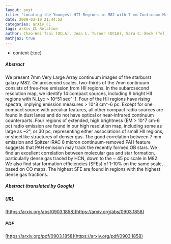 ```yaml
---
layout: post
title: "Locating the Youngest HII Regions in M82 with 7 mm Continuum Maps"
date: 2009-03-10 21:44:52
categories: arXiv_CL
tags: arXiv_CL Relation
author: Chao-Wei Tsai (UCLA), Jean L. Turner (UCLA), Sara C. Beck (Tel Aviv), David S. Meier (NMT and NRAO), Paul T. P. Ho (ASIAA and CfA)
mathjax: true
---
```


* content
{:toc}

##### Abstract
We present 7mm Very Large Array continuum images of the starburst galaxy M82. On arcsecond scales, two-thirds of the 7mm continuum consists of free-free emission from HII regions. In the subarcsecond resolution map, we identify 14 compact sources, including 9 bright HII regions with N_Lyc > 10^51 sec^-1. Four of the HII regions have rising spectra, implying emission measures > 10^8 cm^-6 pc. Except for one compact source with peculiar features, all other compact radio sources are found in dust lanes and do not have optical or near-infrared continuum counterparts. Four regions of extended, high brightness (EM > 10^7 cm-6 pc) radio emission are found in our high resolution map, including some as large as ~2", or 30 pc, representing either associations of small HII regions, or sheetlike structures of denser gas. The good correlation between 7 mm emission and Spitzer IRAC 8 micron continuum-removed PAH feature suggests that PAH emission may track the recently formed OB stars. We find an excellent correlation between molecular gas and star formation, particularly dense gas traced by HCN, down to the ~ 45 pc scale in M82. We also find star formation efficiencies (SFEs) of 1-10% on the same scale, based on CO maps. The highest SFE are found in regions with the highest dense gas fractions.

##### Abstract (translated by Google)


##### URL
[https://arxiv.org/abs/0903.1858](https://arxiv.org/abs/0903.1858)

##### PDF
[https://arxiv.org/pdf/0903.1858](https://arxiv.org/pdf/0903.1858)

